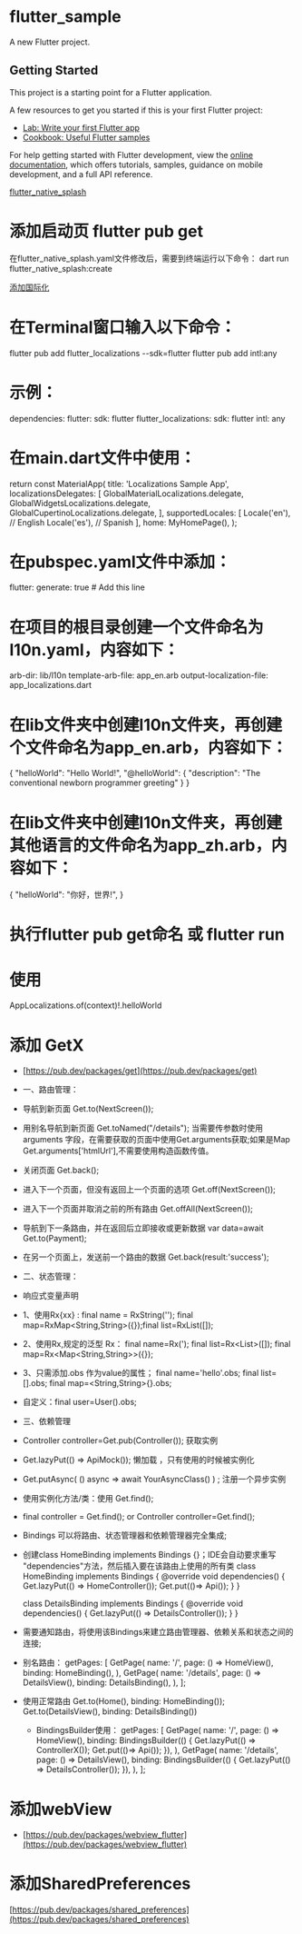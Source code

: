 # flutter_sample

A new Flutter project.

## Getting Started

This project is a starting point for a Flutter application.

A few resources to get you started if this is your first Flutter project:

- [Lab: Write your first Flutter app](https://docs.flutter.dev/get-started/codelab)
- [Cookbook: Useful Flutter samples](https://docs.flutter.dev/cookbook)

For help getting started with Flutter development, view the
[online documentation](https://docs.flutter.dev/), which offers tutorials,
samples, guidance on mobile development, and a full API reference.

[flutter_native_splash](https://pub.dev/packages/flutter_native_splash)

# 添加启动页 flutter pub get

在flutter_native_splash.yaml文件修改后，需要到终端运行以下命令：
dart run flutter_native_splash:create

[添加国际化](https://docs.flutter.dev/ui/accessibility-and-internationalization/internationalization)

# 在Terminal窗口输入以下命令：

flutter pub add flutter_localizations --sdk=flutter
flutter pub add intl:any

# 示例：

dependencies:
flutter:
sdk: flutter
flutter_localizations:
sdk: flutter
intl: any

# 在main.dart文件中使用：

return const MaterialApp(
title: 'Localizations Sample App',
localizationsDelegates: [
GlobalMaterialLocalizations.delegate,
GlobalWidgetsLocalizations.delegate,
GlobalCupertinoLocalizations.delegate,
],
supportedLocales: [
Locale('en'), // English
Locale('es'), // Spanish
],
home: MyHomePage(),
);

# 在pubspec.yaml文件中添加：

flutter:
generate: true # Add this line

# 在项目的根目录创建一个文件命名为l10n.yaml，内容如下：

arb-dir: lib/l10n
template-arb-file: app_en.arb
output-localization-file: app_localizations.dart

# 在lib文件夹中创建l10n文件夹，再创建个文件命名为app_en.arb，内容如下：

{
"helloWorld": "Hello World!",
"@helloWorld": {
"description": "The conventional newborn programmer greeting"
}
}

# 在lib文件夹中创建l10n文件夹，再创建其他语言的文件命名为app_zh.arb，内容如下：

{
"helloWorld": "你好，世界!",
}

# 执行flutter pub get命名 或 flutter run

# 使用

AppLocalizations.of(context)!.helloWorld

# 添加 GetX

- [https://pub.dev/packages/get](https://pub.dev/packages/get)
- 一、路由管理：
- 导航到新页面 Get.to(NextScreen());
- 用别名导航到新页面 Get.toNamed("/details"); 当需要传参数时使用arguments
  字段，在需要获取的页面中使用Get.arguments获取;如果是Map Get.arguments['htmlUrl'],不需要使用构造函数传值。
- 关闭页面 Get.back();
- 进入下一个页面，但没有返回上一个页面的选项 Get.off(NextScreen());
- 进入下一个页面并取消之前的所有路由 Get.offAll(NextScreen());
- 导航到下一条路由，并在返回后立即接收或更新数据 var data=await Get.to(Payment);
- 在另一个页面上，发送前一个路由的数据 Get.back(result:'success');
- 二、状态管理：
- 响应式变量声明
- 1、使用Rx{xx} :
  final name = RxString('');
  final map=RxMap<String,String>({});final
  list=RxList<String>([]);
- 2、使用Rx,规定的泛型 Rx<Type>：
  final name=Rx<String>(');
  final list=Rx<List<String>>([]);
  final map=Rx<Map<String,String>>({});
- 3、只需添加.obs 作为value的属性；
  final name='hello'.obs;
  final list=<String>[].obs;
  final map=<String,String>{}.obs;
- 自定义：final user=User().obs;
- 三、依赖管理
- Controller controller=Get.pub(Controller()); 获取实例
- Get.lazyPut<ApiMock>(() => ApiMock()); 懒加载 ，只有使用的时候被实例化
- Get.putAsync<YourAsyncClass>( () async => await YourAsyncClass() ) ; 注册一个异步实例
- 使用实例化方法/类：使用 Get.find();
- final controller = Get.find<Controller>(); or Controller controller=Get.find();
- Bindings 可以将路由、状态管理器和依赖管理器完全集成;
- 创建class HomeBinding implements Bindings {}；IDE会自动要求重写 "dependencies"方法，然后插入要在该路由上使用的所有类
  class HomeBinding implements Bindings {
  @override
  void dependencies() {
  Get.lazyPut<HomeController>(() => HomeController());
  Get.put<Service>(()=> Api());
  }
  }

  class DetailsBinding implements Bindings {
  @override
  void dependencies() {
  Get.lazyPut<DetailsController>(() => DetailsController());
  }
  }
- 需要通知路由，将使用该Bindings来建立路由管理器、依赖关系和状态之间的连接;
- 别名路由：
  getPages: [
  GetPage(
  name: '/',
  page: () => HomeView(),
  binding: HomeBinding(),
  ),
  GetPage(
  name: '/details',
  page: () => DetailsView(),
  binding: DetailsBinding(),
  ),
  ];
- 使用正常路由
  Get.to(Home(), binding: HomeBinding());
  Get.to(DetailsView(), binding: DetailsBinding())
    - BindingsBuilder使用：
      getPages: [
      GetPage(
      name: '/',
      page: () => HomeView(),
      binding: BindingsBuilder(() {
      Get.lazyPut<ControllerX>(() => ControllerX());
      Get.put<Service>(()=> Api());
      }),
      ),
      GetPage(
      name: '/details',
      page: () => DetailsView(),
      binding: BindingsBuilder(() {
      Get.lazyPut<DetailsController>(() => DetailsController());
      }),
      ),
      ];

# 添加webView

- [https://pub.dev/packages/webview_flutter](https://pub.dev/packages/webview_flutter)

# 添加SharedPreferences

[https://pub.dev/packages/shared_preferences](https://pub.dev/packages/shared_preferences)
